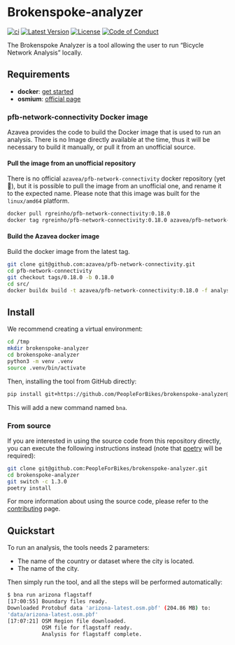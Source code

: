 # Brokenspoke-analyzer

[![ci](https://github.com/PeopleForBikes/brokenspoke-analyzer/actions/workflows/ci.yaml/badge.svg)](https://github.com/PeopleForBikes/brokenspoke-analyzer/actions/workflows/ci.yaml)
[![Latest Version](https://img.shields.io/github/v/tag/PeopleForBikes/brokenspoke-analyzer?sort=semver&label=version)](https://github.com/PeopleForBikes/brokenspoke-analyzer/)
[![License](https://img.shields.io/badge/license-mit-blue.svg)](https://github.com/PeopleForBikes/brokenspoke-analyzer/blob/main/LICENSE)
[![Code of Conduct](https://img.shields.io/badge/code_of_conduct-🌐-ff69b4.svg?logoColor=white)](https://github.com/PeopleForBikes/brokenspoke-analyzer/blob/main/code-of-conduct.md)

The Brokenspoke Analyzer is a tool allowing the user to run “Bicycle Network
Analysis” locally.

## Requirements

- **docker**: [get started](https://www.docker.com/get-started/)
- **osmium**: [official page](https://osmcode.org/osmium-tool/)

### pfb-network-connectivity Docker image

Azavea provides the code to build the Docker image that is used to run an
analysis. There is no Image directly available at the time, thus it will be
necessary to build it manually, or pull it from an unofficial source.

#### Pull the image from an unofficial repository

There is no official `azavea/pfb-network-connectivity` docker repository (yet
🤞), but it is possible to pull the image from an unofficial one, and rename it
to the expected name. Please note that this image was built for the
`linux/amd64` platform.

```bash
docker pull rgreinho/pfb-network-connectivity:0.18.0
docker tag rgreinho/pfb-network-connectivity:0.18.0 azavea/pfb-network-connectivity:0.18.0
```

#### Build the Azavea docker image

Build the docker image from the latest tag.

```bash
git clone git@github.com:azavea/pfb-network-connectivity.git
cd pfb-network-connectivity
git checkout tags/0.18.0 -b 0.18.0
cd src/
docker buildx build -t azavea/pfb-network-connectivity:0.18.0 -f analysis/Dockerfile .
```

## Install

We recommend creating a virtual environment:

```bash
cd /tmp
mkdir brokenspoke-analyzer
cd brokenspoke-analyzer
python3 -m venv .venv
source .venv/bin/activate
```

Then, installing the tool from GitHub directly:

```bash
pip install git+https://github.com/PeopleForBikes/brokenspoke-analyzer@1.3.0
```

This will add a new command named `bna`.

### From source

If you are interested in using the source code from this repository directly,
you can execute the following instructions instead (note that
[poetry](https://python-poetry.org/) will be required):

```bash
git clone git@github.com:PeopleForBikes/brokenspoke-analyzer.git
cd brokenspoke-analyzer
git switch -c 1.3.0
poetry install
```

For more information about using the source code, please refer to the
[contributing](CONTRIBUTING.md) page.

## Quickstart

To run an analysis, the tools needs 2 parameters:

- The name of the country or dataset where the city is located.
- The name of the city.

Then simply run the tool, and all the steps will be performed automatically:

```bash
$ bna run arizona flagstaff
[17:00:55] Boundary files ready.
Downloaded Protobuf data 'arizona-latest.osm.pbf' (204.86 MB) to:
'data/arizona-latest.osm.pbf'
[17:07:21] OSM Region file downloaded.
           OSM file for flagstaff ready.
           Analysis for flagstaff complete.
```
